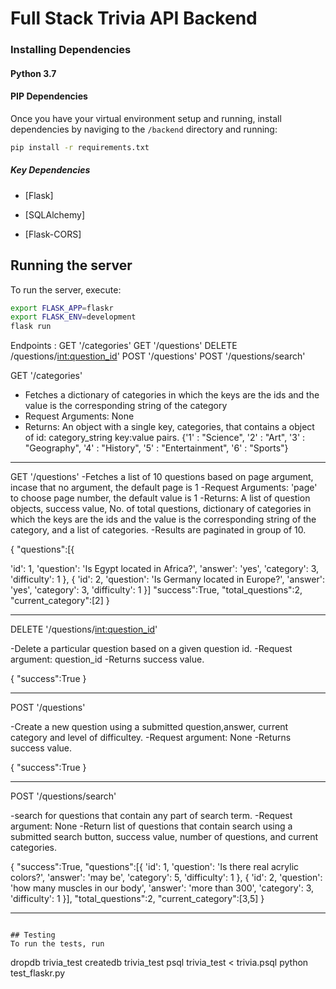 # Full Stack Trivia API Backend

### Installing Dependencies

#### Python 3.7

#### PIP Dependencies

Once you have your virtual environment setup and running, install dependencies by naviging to the `/backend` directory and running:

```bash
pip install -r requirements.txt
```

##### Key Dependencies

- [Flask]

- [SQLAlchemy]
- [Flask-CORS]

## Running the server

To run the server, execute:

```bash
export FLASK_APP=flaskr
export FLASK_ENV=development
flask run
```

Endpoints :
GET '/categories'
GET '/questions'
DELETE /questions/<int:question_id>'
POST '/questions'
POST '/questions/search'

GET '/categories'
- Fetches a dictionary of categories in which the keys are the ids and the value is the corresponding string of the category
- Request Arguments: None
- Returns: An object with a single key, categories, that contains a object of id: category_string key:value pairs. 
{'1' : "Science",
'2' : "Art",
'3' : "Geography",
'4' : "History",
'5' : "Entertainment",
'6' : "Sports"}

-----------------------------------------

GET '/questions'
-Fetches a list of 10 questions based on page argument, incase that no argument, the default page is 1
-Request Arguments: 'page' to choose page number, the default value is 1
-Returns: A list of question objects, success value, No. of total questions, dictionary of categories in which the keys are the ids and the value is the corresponding string of the category, and a list of categories.
-Results are paginated in group of 10. 

{
"questions":[{

  'id': 1,
  'question': 'Is Egypt located in Africa?',
  'answer': 'yes',
  'category': 3,
  'difficulty': 1
 },
 {
  'id': 2,
  'question': 'Is Germany located in Europe?',
  'answer': 'yes',
  'category': 3,
  'difficulty': 1
 }]
 "success":True,
 "total_questions":2,
 "current_category":[2]
}


--------------------------------------------

DELETE '/questions/<int:question_id>'

-Delete a particular question based on a given question id.
-Request argument: question_id
-Returns success value.

{
"success":True
}

-------------------------------------------

POST '/questions'

-Create a new question using a submitted question,answer, current category and level of difficultey.
-Request argument: None
-Returns success value.

{
  "success":True
}

-------------------------------------------

POST '/questions/search'

-search for questions that contain any part of search term.
-Request argument: None
-Return list of questions that contain search using a submitted search button, success value, number of questions, and current categories.

{
"success":True,
"questions":[{
  'id': 1,
  'question': 'Is there real acrylic colors?',
  'answer': 'may be',
  'category': 5,
  'difficulty': 1
 },
 {
  'id': 2,
  'question': 'how many muscles in our body',
  'answer': 'more than 300',
  'category': 3,
  'difficulty': 1
 }],
"total_questions":2,
"current_category":[3,5]
}

---------------------------------------
```

## Testing
To run the tests, run
```
dropdb trivia_test
createdb trivia_test
psql trivia_test < trivia.psql
python test_flaskr.py
```
